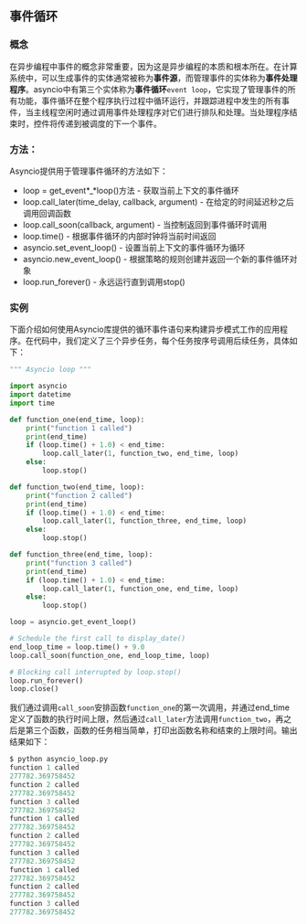 ## 事件循环

### 概念

在异步编程中事件的概念非常重要，因为这是异步编程的本质和根本所在。在计算系统中，可以生成事件的实体通常被称为**事件源**，而管理事件的实体称为**事件处理程序**。asyncio中有第三个实体称为**事件循环**`event loop`，它实现了管理事件的所有功能，事件循环在整个程序执行过程中循环运行，并跟踪进程中发生的所有事件，当主线程空闲时通过调用事件处理程序对它们进行排队和处理。当处理程序结束时，控件将传递到被调度的下一个事件。

### 方法：

Asyncio提供用于管理事件循环的方法如下：

- loop = get_event*_*loop()方法 - 获取当前上下文的事件循环
- loop.call_later(time_delay, callback, argument) - 在给定的时间延迟秒之后调用回调函数
- loop.call_soon(callback, argument) - 当控制返回到事件循环时调用
- loop.time() - 根据事件循环的内部时钟将当前时间返回
- asyncio.set_event_loop() - 设置当前上下文的事件循环为循环
- asyncio.new_event_loop() - 根据策略的规则创建并返回一个新的事件循环对象
- loop.run_forever() - 永远运行直到调用stop()



### 实例

下面介绍如何使用Asyncio库提供的循环事件语句来构建异步模式工作的应用程序。在代码中，我们定义了三个异步任务，每个任务按序号调用后续任务，具体如下：

```python
""" Asyncio loop """

import asyncio
import datetime
import time

def function_one(end_time, loop):
    print("function 1 called")
    print(end_time)
    if (loop.time() + 1.0) < end_time:
        loop.call_later(1, function_two, end_time, loop)
    else:
        loop.stop()

def function_two(end_time, loop):
    print("function 2 called")
    print(end_time)
    if (loop.time() + 1.0) < end_time:
        loop.call_later(1, function_three, end_time, loop)
    else:
        loop.stop()

def function_three(end_time, loop):
    print("function 3 called")
    print(end_time)
    if (loop.time() + 1.0) < end_time:
        loop.call_later(1, function_one, end_time, loop)
    else:
        loop.stop()

loop = asyncio.get_event_loop()

# Schedule the first call to display_date()
end_loop_time = loop.time() + 9.0
loop.call_soon(function_one, end_loop_time, loop)

# Blocking call interrupted by loop.stop()
loop.run_forever()
loop.close()
```

我们通过调用`call_soon`安排函数`function_one`的第一次调用，并通过end_time定义了函数的执行时间上限，然后通过`call_later`方法调用`function_two`，再之后是第三个函数，函数的任务相当简单，打印出函数名称和结束的上限时间。输出结果如下：

```python
$ python asyncio_loop.py
function 1 called
277782.369758452
function 2 called
277782.369758452
function 3 called
277782.369758452
function 1 called
277782.369758452
function 2 called
277782.369758452
function 3 called
277782.369758452
function 1 called
277782.369758452
function 2 called
277782.369758452
function 3 called
277782.369758452

```


